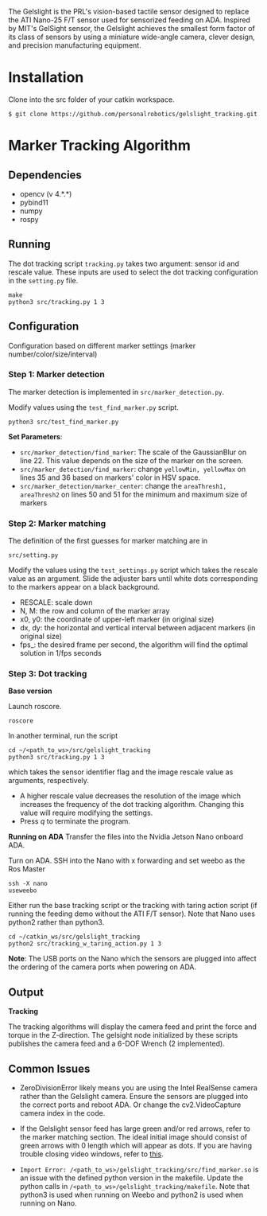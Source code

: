 The Gelslight is the PRL's vision-based tactile sensor designed to replace the ATI Nano-25 F/T sensor used for sensorized feeding on ADA. Inspired by MIT's GelSight sensor, the Gelslight achieves the smallest form factor of its class of sensors by using a miniature wide-angle camera, clever design, and precision manufacturing equipment. 

# Installation
Clone into the src folder of your catkin workspace. 
```shell
$ git clone https://github.com/personalrobotics/gelslight_tracking.git
```

# Marker Tracking Algorithm

## Dependencies

* opencv (v 4.\*.\*)
* pybind11
* numpy
* rospy

## Running

The dot tracking script `tracking.py` takes two argument: sensor id and rescale value. These inputs are used to select the dot tracking configuration in the `setting.py` file.

```
make
python3 src/tracking.py 1 3
```



## Configuration

Configuration based on different marker settings (marker number/color/size/interval)


### Step 1: Marker detection

The marker detection is implemented in	`src/marker_detection.py`.

Modify values using the `test_find_marker.py` script.

```
python3 src/test_find_marker.py
```

**Set Parameters**:

* `src/marker_detection/find_marker`: The scale of the GaussianBlur on line 22. This value depends on the size of the marker on the screen.
* `src/marker_detection/find_marker`: change `yellowMin, yellowMax` on lines 35 and 36 based on markers' color in HSV space.
* `src/marker_detection/marker_center`: change the `areaThresh1, areaThresh2` on lines 50 and 51 for the minimum and maximum size of markers



### Step 2: Marker matching

The definition of the first guesses for marker matching are in

`src/setting.py`

Modify the values using the `test_settings.py` script which takes the rescale value as an argument. Slide the adjuster bars until white dots corresponding to the markers appear on a black background.

* RESCALE: scale down
* N, M: the row and column of the marker array
* x0, y0: the coordinate of upper-left marker (in original size)
* dx, dy: the horizontal and vertical interval between adjacent markers (in original size)
* fps_: the desired frame per second, the algorithm will find the optimal solution in 1/fps seconds

### Step 3: Dot tracking
**Base version**

Launch roscore.
```
roscore
```

In another terminal, run the script
```
cd ~/<path_to_ws>/src/gelslight_tracking
python3 src/tracking.py 1 3
```

which takes the sensor identifier flag and the image rescale value as arguments, respectively. 

* A higher rescale value decreases the resolution of the image which increases the frequency of the dot tracking algorithm. Changing this value will require modifying the settings.
* Press *q* to terminate the program.

**Running on ADA**
Transfer the files into the Nvidia Jetson Nano onboard ADA. 

Turn on ADA. SSH into the Nano with x forwarding and set weebo as the Ros Master
```
ssh -X nano
useweebo
```
Either run the base tracking script or the tracking with taring action script (if running the feeding demo without the ATI F/T sensor). Note that Nano uses python2 rather than python3. 
```
cd ~/catkin_ws/src/gelslight_tracking
python2 src/tracking_w_taring_action.py 1 3
```

**Note**: The USB ports on the Nano which the sensors are plugged into affect the ordering of the camera ports when powering on ADA. 

## Output

**Tracking**

The tracking algorithms will display the camera feed and print the force and torque in the Z-direction. The gelsight node initialized by these scripts publishes the camera feed and a 6-DOF Wrench (2 implemented).

## Common Issues
* ZeroDivisionError likely means you are using the Intel RealSense camera rather than the Gelslight camera. Ensure the sensors are plugged into the correct ports and reboot ADA. Or change the cv2.VideoCapture camera index  in the code. 

* If the Gelslight sensor feed has large green and/or red arrows, refer to the marker matching section. The ideal initial image should consist of green arrows with 0 length which will appear as dots. If you are having trouble closing video windows, refer to [this](https://unix.stackexchange.com/questions/113893/how-do-i-find-out-which-process-is-using-my-v4l2-webcam).
* `Import Error: /<path_to_ws>/gelslight_tracking/src/find_marker.so` is an issue with the defined python version in the makefile. Update the python calls in `/<path_to_ws>/gelslight_tracking/makefile`. Note that python3 is used when running on Weebo and python2 is used when running on Nano. 
